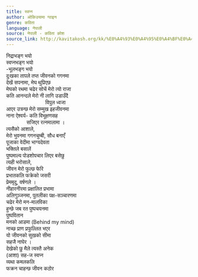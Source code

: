 ```yaml
---
title: स्वप्न
author: ओकिउयामा ग्वाइन
genre: कविता
language: नेपाली
source: नेपाली - कविता कोश
source_link: http://kavitakosh.org/kk/%E0%A4%93%E0%A4%95%E0%A4%BF%E0%A4%89%E0%A4%AF%E0%A4%BE%E0%A4%AE%E0%A4%BE_%E0%A4%97%E0%A5%8D%E0%A4%B5%E0%A4%BE%E0%A4%87%E0%A4%A8
---
```


निद्राभङ्ग भयो  
स्वप्नभङ्ग भयो  
-भूलभङ्ग भयो  
दुःखका तापले तप्‍त जीवनको गगनमा  
देखें सपनामा, मेघ थुप्रिएछ  
मेघको रथमा चढेर सोचें मेरो त्यो राजा  
कति आनन्दले मेरो नी लागि उडाउँदै  
                           विपुल ध्वजा  
आएर उत्रन्छ मेरो सम्मुख इहजीवनमा  
नाना ऐश्वर्य- कति विभूक्षणसह  
              सजिएर रत्नमालामा ।  
त्यसैको आशाले,  
मेरो भुवनमा गगनचुम्बी, सौध बनाएँ  
पूजाका वेदीमा भाग्यदेवता  
भक्तिले बसालें  
पुष्पमाल्य पोडशोपचार लिएर बसेछु  
त्यही भरोसाले,  
जीवन मेरो फुल्छ फेरि  
प्रभातकलि फक्रेको जसरी  
प्रेममृदु, वर्षणले ।  
नीहारनीरमा प्रक्षालित प्रभामा  
अलिगुञ्‍जनमा, पुतलीका पक्ष-सञ्‍चारणमा  
चढेर मेरो मन-मालविका  
हुन्छे जब रत पुष्पचयनमा  
पुष्पवितान  
मनको आडमा (Behind my mind)  
नाच्छ प्राण प्रफुल्लित भएर  
यो जीवनको सुखको सीमा  
सहजै नाघेर ।  
देखेको छु मैले त्यस्तै अनेक  
(आशा) सह-ज स्वप्न  
व्यथा कमलकलि  
फक्रन चाहन्छ जीवन कठोर
